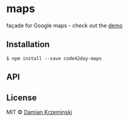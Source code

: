 
# maps

  façade for Google maps - check out the [demo](http://melitele.github.io/maps/)

## Installation

    $ npm install --save code42day-maps

## API



## License

  MIT © [Damian Krzeminski](https://pirxpilot.me)
